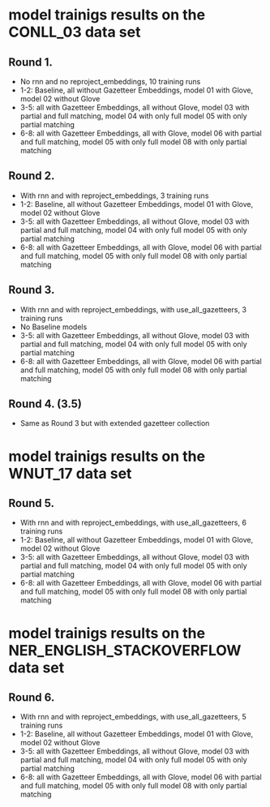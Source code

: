 # model trainigs results on the CONLL_03 data set


## Round 1.
- No rnn and no reproject_embeddings, 10 training runs
- 1-2: Baseline, all without Gazetteer Embeddings, model 01 with Glove, model 02 without Glove
- 3-5: all with Gazetteer Embeddings, all without Glove, model 03 with partial and full matching, model 04 with only full model 05 with only partial matching
- 6-8: all with Gazetteer Embeddings, all with Glove, model 06 with partial and full matching, model 05 with only full model 08 with only partial matching

## Round 2.
- With rnn and with reproject_embeddings, 3 training runs
- 1-2: Baseline, all without Gazetteer Embeddings, model 01 with Glove, model 02 without Glove
- 3-5: all with Gazetteer Embeddings, all without Glove, model 03 with partial and full matching, model 04 with only full model 05 with only partial matching
- 6-8: all with Gazetteer Embeddings, all with Glove, model 06 with partial and full matching, model 05 with only full model 08 with only partial matching

## Round 3.
- With rnn and with reproject_embeddings, with use_all_gazetteers, 3 training runs
- No Baseline models
- 3-5: all with Gazetteer Embeddings, all without Glove, model 03 with partial and full matching, model 04 with only full model 05 with only partial matching
- 6-8: all with Gazetteer Embeddings, all with Glove, model 06 with partial and full matching, model 05 with only full model 08 with only partial matching

## Round 4. (3.5)
- Same as Round 3 but with extended gazetteer collection

# model trainigs results on the WNUT_17 data set

## Round 5.
- With rnn and with reproject_embeddings, with use_all_gazetteers, 6 training runs
- 1-2: Baseline, all without Gazetteer Embeddings, model 01 with Glove, model 02 without Glove
- 3-5: all with Gazetteer Embeddings, all without Glove, model 03 with partial and full matching, model 04 with only full model 05 with only partial matching
- 6-8: all with Gazetteer Embeddings, all with Glove, model 06 with partial and full matching, model 05 with only full model 08 with only partial matching

# model trainigs results on the NER_ENGLISH_STACKOVERFLOW data set

## Round 6.
- With rnn and with reproject_embeddings, with use_all_gazetteers, 5 training runs
- 1-2: Baseline, all without Gazetteer Embeddings, model 01 with Glove, model 02 without Glove
- 3-5: all with Gazetteer Embeddings, all without Glove, model 03 with partial and full matching, model 04 with only full model 05 with only partial matching
- 6-8: all with Gazetteer Embeddings, all with Glove, model 06 with partial and full matching, model 05 with only full model 08 with only partial matching
